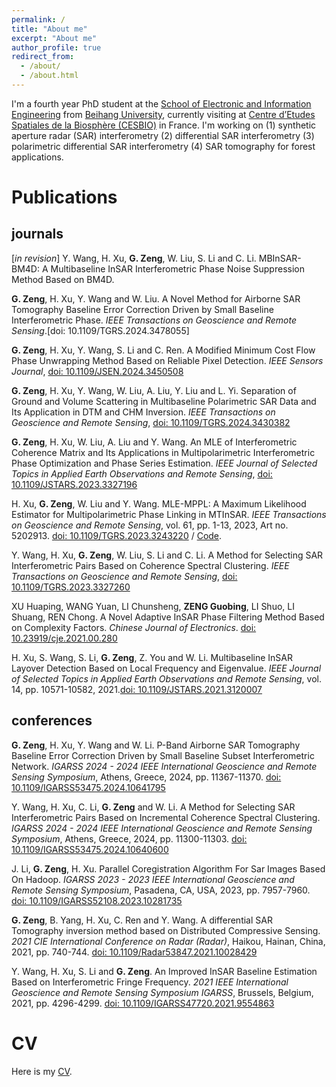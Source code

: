 ```yaml
---
permalink: /
title: "About me"
excerpt: "About me"
author_profile: true
redirect_from: 
  - /about/
  - /about.html
---
```


I'm a fourth year PhD student at the [School of Electronic and Information Engineering](http://www.ee.buaa.edu.cn/) from [Beihang University](https://www.buaa.edu.cn/), currently visiting at [Centre d’Etudes Spatiales de la Biosphère (CESBIO)](https://www.cesbio.cnrs.fr/) in France. I'm working on (1) synthetic aperture radar (SAR) interferometry (2) differential SAR interferometry (3) polarimetric differential SAR interferometry (4) SAR tomography for forest applications.

Publications
======
## journals 
[_in revision_] Y. Wang, H. Xu, **G. Zeng**, W. Liu, S. Li and C. Li. MBInSAR-BM4D: A Multibaseline InSAR Interferometric Phase Noise Suppression Method Based on BM4D.

**G. Zeng**, H. Xu, Y. Wang and W. Liu. A Novel Method for Airborne SAR Tomography Baseline Error Correction Driven by Small Baseline Interferometric Phase. _IEEE Transactions on Geoscience and Remote Sensing_.[doi: 10.1109/TGRS.2024.3478055]

**G. Zeng**, H. Xu, Y. Wang, S. Li and C. Ren. A Modified Minimum Cost Flow Phase Unwrapping Method Based on Reliable Pixel Detection. _IEEE Sensors Journal_, [doi: 10.1109/JSEN.2024.3450508](https://doi.org/10.1109/JSEN.2024.3450508)

**G. Zeng**, H. Xu, Y. Wang, W. Liu, A. Liu, Y. Liu and L. Yi. Separation of Ground and Volume Scattering in Multibaseline Polarimetric SAR Data and Its Application in DTM and CHM Inversion. _IEEE Transactions on Geoscience and Remote Sensing_, [doi: 10.1109/TGRS.2024.3430382](https://doi.org/10.1109/TGRS.2024.3430382)

**G. Zeng**, H. Xu, W. Liu, A. Liu and Y. Wang. An MLE of Interferometric Coherence Matrix and Its Applications in Multipolarimetric Interferometric Phase Optimization and Phase Series Estimation. _IEEE Journal of Selected Topics in Applied Earth Observations and Remote Sensing_, [doi: 10.1109/JSTARS.2023.3327196](https://doi.org/10.1109/JSTARS.2023.3327196)

H. Xu, **G. Zeng**, W. Liu and Y. Wang. MLE-MPPL: A Maximum Likelihood Estimator for Multipolarimetric Phase Linking in MTInSAR. _IEEE Transactions on Geoscience and Remote Sensing_, vol. 61, pp. 1-13, 2023, Art no. 5202913. [doi: 10.1109/TGRS.2023.3243220](https://doi.org/10.1109/TGRS.2023.3243220) / [Code](https://github.com/zengguobing/MLE-MPPL).

Y. Wang, H. Xu, **G. Zeng**, W. Liu, S. Li and C. Li. A Method for Selecting SAR Interferometric Pairs Based on Coherence Spectral Clustering. _IEEE Transactions on Geoscience and Remote Sensing_, [doi: 10.1109/TGRS.2023.3327260](https://doi.org/10.1109/TGRS.2023.3327260)

XU Huaping, WANG Yuan, LI Chunsheng, **ZENG Guobing**, LI Shuo, LI Shuang, REN Chong. A Novel Adaptive InSAR Phase Filtering Method Based on Complexity Factors. _Chinese Journal of Electronics_. [doi: 10.23919/cje.2021.00.280](https://doi.org/10.23919/cje.2021.00.280)

H. Xu, S. Wang, S. Li, **G. Zeng**, Z. You and W. Li. Multibaseline InSAR Layover Detection Based on Local Frequency and Eigenvalue. _IEEE Journal of Selected Topics in Applied Earth Observations and Remote Sensing_, vol. 14, pp. 10571-10582, 2021.[doi: 10.1109/JSTARS.2021.3120007](https://doi.org/10.1109/JSTARS.2021.3120007)

## conferences

**G. Zeng**, H. Xu, Y. Wang and W. Li. P-Band Airborne SAR Tomography Baseline Error Correction Driven by Small Baseline Subset Interferometric Network. _IGARSS 2024 - 2024 IEEE International Geoscience and Remote Sensing Symposium_, Athens, Greece, 2024, pp. 11367-11370. [doi: 10.1109/IGARSS53475.2024.10641795](https://doi.org/10.1109/IGARSS53475.2024.10641795)

Y. Wang, H. Xu, C. Li, **G. Zeng** and W. Li. A Method for Selecting SAR Interferometric Pairs Based on Incremental Coherence Spectral Clustering. _IGARSS 2024 - 2024 IEEE International Geoscience and Remote Sensing Symposium_, Athens, Greece, 2024, pp. 11300-11303. [doi: 10.1109/IGARSS53475.2024.10640600](https://doi.org/10.1109/IGARSS53475.2024.10640600)

J. Li, **G. Zeng**, H. Xu. Parallel Coregistration Algorithm For Sar Images Based On Hadoop. _IGARSS 2023 - 2023 IEEE International Geoscience and Remote Sensing Symposium_, Pasadena, CA, USA, 2023, pp. 7957-7960. [doi: 10.1109/IGARSS52108.2023.10281735](https://doi.org/10.1109/IGARSS52108.2023.10281735)

**G. Zeng**, B. Yang, H. Xu, C. Ren and Y. Wang. A differential SAR Tomography inversion method based on Distributed Compressive Sensing. _2021 CIE International Conference on Radar (Radar)_, Haikou, Hainan, China, 2021, pp. 740-744. [doi: 10.1109/Radar53847.2021.10028429](https://doi.org/10.1109/Radar53847.2021.10028429)

Y. Wang, H. Xu, S. Li and **G. Zeng**. An Improved InSAR Baseline Estimation Based on Interferometric Fringe Frequency. _2021 IEEE International Geoscience and Remote Sensing Symposium IGARSS_, Brussels, Belgium, 2021, pp. 4296-4299. [doi: 10.1109/IGARSS47720.2021.9554863](https://doi.org/10.1109/IGARSS47720.2021.9554863)

CV
======
Here is my [CV](files/CV.pdf).
